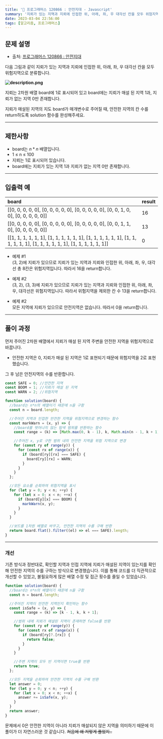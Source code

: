 ```yaml
---
title: '🏅 프로그래머스 120866 : 안전지대 - Javascript'
summary: '지뢰가 있는 지역과 지뢰에 인접한 위, 아래, 좌, 우 대각선 칸을 모두 위험지역으로 분류합니다. 지뢰는 2차원 배열 board에 1로 표시되어 있고 board에는 지뢰가 매설 된 지역 1과, 지뢰가 없는 지역 0만 존재합니다. 지뢰가 매설된 지역의 지도 board가 매개변수로 주어질 때, 안전한 지역의 칸 수를 return하도록 solution 함수를 완성해주세요.'
date: 2023-03-04 22:56:00
tags: [알고리즘, 프로그래머스]
---
```


## 문제 설명

- 출처: [프로그래머스 120866 : 안전지대](https://school.programmers.co.kr/learn/courses/30/lessons/120866)

다음 그림과 같이 지뢰가 있는 지역과 지뢰에 인접한 위, 아래, 좌, 우 대각선 칸을 모두 위험지역으로 분류합니다.

**![description.png](/img/programmers/120866-description.png)**

지뢰는 2차원 배열 board에 1로 표시되어 있고 board에는 지뢰가 매설 된 지역 1과, 지뢰가 없는 지역 0만 존재합니다.

지뢰가 매설된 지역의 지도 board가 매개변수로 주어질 때, 안전한 지역의 칸 수를 return하도록 solution 함수를 완성해주세요.

---

## 제한사항

- board는 $n * n$ 배열입니다.
- 1 ≤ n ≤ 100
- 지뢰는 1로 표시되어 있습니다.
- board에는 지뢰가 있는 지역 1과 지뢰가 없는 지역 0만 존재합니다.

---

## 입출력 예

| board                                                                                                                    | result |
| :----------------------------------------------------------------------------------------------------------------------- | :----- |
| [[0, 0, 0, 0, 0], [0, 0, 0, 0, 0], [0, 0, 0, 0, 0], [0, 0, 1, 0, 0], [0, 0, 0, 0, 0]]                                    | 16     |
| [[0, 0, 0, 0, 0], [0, 0, 0, 0, 0], [0, 0, 0, 0, 0], [0, 0, 1, 1, 0], [0, 0, 0, 0, 0]]                                    | 13     |
| [[1, 1, 1, 1, 1, 1], [1, 1, 1, 1, 1, 1], [1, 1, 1, 1, 1, 1], [1, 1, 1, 1, 1, 1], [1, 1, 1, 1, 1, 1], [1, 1, 1, 1, 1, 1]] | 0      |

- 예제 #1  
  (3, 2)에 지뢰가 있으므로 지뢰가 있는 지역과 지뢰와 인접한 위, 아래, 좌, 우, 대각선 총 8칸은 위험지역입니다. 따라서 16을 return합니다.

- 예제 #2  
  (3, 2), (3, 3)에 지뢰가 있으므로 지뢰가 있는 지역과 지뢰와 인접한 위, 아래, 좌, 우, 대각선은 위험지역입니다. 따라서 위험지역을 제외한 칸 수 13을 return합니다.

- 예제 #2  
  모든 지역에 지뢰가 있으므로 안전지역은 없습니다. 따라서 0을 return합니다.

---

## 풀이 과정

먼저 주어진 2차원 배열에서 지뢰가 매설 된 지역 주변을 안전한 지역을 위험지역으로 바꿉니다.

- 안전한 지역은 0, 지뢰가 매설 된 지역은 1로 표현되기 때문에 위험지역을 2로 표현했습니다.

그 후 남은 안전지역의 수를 반환합니다.

```javascript
const SAFE = 0; //안전한 지역
const BOOM = 1; //지뢰가 매설 된 지역
const WARN = 2; //위험지역

function solution(board) {
  //board는 n*n의 배열이기 때문에 n을 구함
  const n = board.length;

  //주어진 지역과 인접한 안전한 지역을 위험지역으로 변경하는 함수
  const markWarn = (x, y) => {
    //board를 벗어나지 않는 탐색 범위를 반환하는 함수
    const range = (k) => [Math.max(0, k - 1), k, Math.min(n - 1, k + 1)];

    //주어진 x, y로 구한 범위 내의 안전한 지역을 위험 지역으로 변경
    for (const ry of range(y)) {
      for (const rx of range(x)) {
        if (board[ry][rx] === SAFE) {
          board[ry][rx] = WARN;
        }
      }
    }
  };

  //모든 요소를 순회하여 위험지역을 표시
  for (let y = 0; y < n; ++y) {
    for (let x = 0; x < n; ++x) {
      if (board[y][x] === BOOM) {
        markWarn(x, y);
      }
    }
  }

  //보드를 1차원 배열로 바꾸고, 안전한 지역의 수를 구해 반환
  return board.flat().filter((el) => el === SAFE).length;
}
```

---

### 개선

기존 방식과 정반대로, 확인할 지역과 인접 지역에 지뢰가 매설된 지역이 있는지를 확인해 안전한 지역의 수를 구하는 방식으로 변경했습니다.
이를 통해 코드를 더 직관적으로 개선할 수 있었고, 불필요하게 많은 배열 수정 및 접근 횟수를 줄일 수 있었습니다.

```javascript
function solution(board) {
  //board는 n*n의 배열이기 때문에 n을 구함
  const n = board.length;

  //주어진 지역이 안전한 지역인지 확인하는 함수
  const isSafe = (x, y) => {
    const range = (k) => [k - 1, k, k + 1];

    //범위 내에 지뢰가 매설된 지역이 존재하면 false를 반환
    for (const ry of range(y)) {
      for (const rx of range(x)) {
        if (board[ry]?.[rx]) {
          return false;
        }
      }
    }

    //주변 지역이 모두 빈 지역이면 true를 반환
    return true;
  };

  //모든 지역을 순회하여 안전한 지역의 수를 구해 반환
  let answer = 0;
  for (let y = 0; y < n; ++y) {
    for (let x = 0; x < n; ++x) {
      answer += isSafe(x, y);
    }
  }
  return answer;
}
```

문제에서 0은 안전한 지역이 아니라 지뢰가 매설되지 않은 지역을 의미하기 때문에 이 풀이가 더 자연스러운 것 같습니다.
~~처음에 왜 저렇게 풀었지..~~
